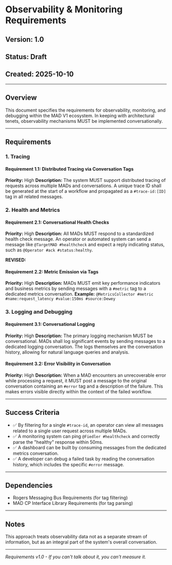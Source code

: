 # Observability & Monitoring Requirements

## Version: 1.0
## Status: Draft
## Created: 2025-10-10

---

## Overview
This document specifies the requirements for observability, monitoring, and debugging within the MAD V1 ecosystem. In keeping with architectural tenets, observability mechanisms MUST be implemented conversationally.

---

## Requirements

### 1. Tracing
#### Requirement 1.1: Distributed Tracing via Conversation Tags
**Priority:** High
**Description:** The system MUST support distributed tracing of requests across multiple MADs and conversations. A unique trace ID shall be generated at the start of a workflow and propagated as a `#trace-id:[ID]` tag in all related messages.

### 2. Health and Metrics
#### Requirement 2.1: Conversational Health Checks
**Priority:** High
**Description:** All MADs MUST respond to a standardized health check message. An operator or automated system can send a message like `@TargetMAD #healthcheck` and expect a reply indicating status, such as `@Operator #ack #status:healthy`.

**REVISED:**
#### Requirement 2.2: Metric Emission via Tags
**Priority:** High
**Description:** MADs MUST emit key performance indicators and business metrics by sending messages with a `#metric` tag to a dedicated metrics conversation.
**Example:** `@MetricsCollector #metric #name:request_latency #value:150ms #source:Dewey`

### 3. Logging and Debugging
#### Requirement 3.1: Conversational Logging
**Priority:** High
**Description:** The primary logging mechanism MUST be conversational. MADs shall log significant events by sending messages to a dedicated logging conversation. The logs themselves are the conversation history, allowing for natural language queries and analysis.

#### Requirement 3.2: Error Visibility in Conversation
**Priority:** High
**Description:** When a MAD encounters an unrecoverable error while processing a request, it MUST post a message to the original conversation containing an `#error` tag and a description of the failure. This makes errors visible directly within the context of the failed workflow.

---

## Success Criteria
- ✅ By filtering for a single `#trace-id`, an operator can view all messages related to a single user request across multiple MADs.
- ✅ A monitoring system can ping `@Fiedler #healthcheck` and correctly parse the "healthy" response within 50ms.
- ✅ A dashboard can be built by consuming messages from the dedicated metrics conversation.
- ✅ A developer can debug a failed task by reading the conversation history, which includes the specific `#error` message.

---

## Dependencies
- Rogers Messaging Bus Requirements (for tag filtering)
- MAD CP Interface Library Requirements (for tag parsing)

---

## Notes
This approach treats observability data not as a separate stream of information, but as an integral part of the system's overall conversation.

---

*Requirements v1.0 - If you can't talk about it, you can't measure it.*